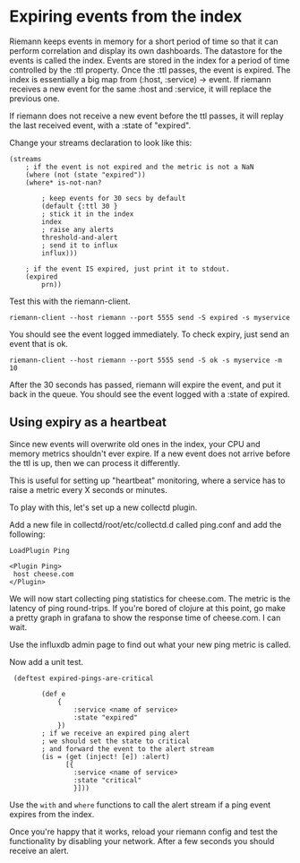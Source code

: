 # Expiring events from the index


Riemann keeps events in memory for a short period of time so that it can perform correlation and display its own dashboards. The datastore for the events is called the index. Events are stored in the index for a period of time controlled by the :ttl property. Once the :ttl passes, the event is expired. The index is essentially a big map from (:host, :service) -> event. If riemann receives a new event for the same :host and :service, it will replace the previous one.

If riemann does not receive a new event before the ttl passes, it will replay the last received event, with a :state of "expired".

Change your streams declaration to look like this:

```
(streams
    ; if the event is not expired and the metric is not a NaN
    (where (not (state "expired"))
    (where* is-not-nan?

        ; keep events for 30 secs by default
        (default {:ttl 30 } 
        ; stick it in the index
        index
        ; raise any alerts
        threshold-and-alert
        ; send it to influx
        influx)))

    ; if the event IS expired, just print it to stdout.
    (expired
        prn))
```

Test this with the riemann-client. 

`riemann-client --host riemann --port 5555 send -S expired -s myservice`

You should see the event logged immediately. To check expiry, just send an event that is ok.

`riemann-client --host riemann --port 5555 send -S ok -s myservice -m 10`

After the 30 seconds has passed, riemann will expire the event, and put it back in the queue. You should see the event logged with a :state of expired.


## Using expiry as a heartbeat

Since new events will overwrite old ones in the index, your CPU and memory metrics shouldn't ever expire. If a new event does not arrive before the ttl is up, then we can process it differently.

This is useful for setting up "heartbeat" monitoring, where a service has to raise a metric every X seconds or minutes.

To play with this, let's set up a new collectd plugin.

Add a new file in collectd/root/etc/collectd.d called ping.conf and add the following:

```
LoadPlugin Ping

<Plugin Ping>
 host cheese.com
</Plugin>
```

We will now start collecting ping statistics for cheese.com. The metric is the latency of ping round-trips. If you're bored of clojure at this point, go make a pretty graph in grafana to show the response time of cheese.com. I can wait.

Use the influxdb admin page to find out what your new ping metric is called.

Now add a unit test.

```
 (deftest expired-pings-are-critical

        (def e
            {
                :service <name of service>
                :state "expired"
            })
        ; if we receive an expired ping alert
        ; we should set the state to critical
        ; and forward the event to the alert stream
        (is = (get (inject! [e]) :alert)
              [{
                :service <name of service>
                :state "critical"
                }]))
```

Use the `with` and `where` functions to call the alert stream if a ping event expires from the index.

Once you're happy that it works, reload your riemann config and test the functionality by disabling your network. After a few seconds you should receive an alert.
